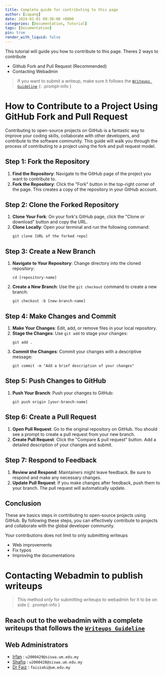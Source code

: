 ```yaml
---
title: Complete guide for contributing to this page
author: [capang]
date: 2024-01-01 09:30:00 +0800
categories: [Documentation, Tutorial]
tags: [Documentation]
pin: true
render_with_liquid: false
---
```

This tutorial will guide you how to contribute to this page. Theres 2 ways to contribute
- Github Fork and Pull Request (Recommended)
- Contacting Webadmin

> If you want to submit a writeup, make sure it follows the [`Writeups Guideline`](/posts/writeups-example/)
{: .prompt-info }

# How to Contribute to a Project Using GitHub Fork and Pull Request

Contributing to open-source projects on GitHub is a fantastic way to improve your coding skills, collaborate with other developers, and contribute to the software community. This guide will walk you through the process of contributing to a project using the fork and pull request model.

## Step 1: Fork the Repository

1. **Find the Repository**: Navigate to the GitHub page of the project you want to contribute to.
2. **Fork the Repository**: Click the "Fork" button in the top-right corner of the page. This creates a copy of the repository in your GitHub account.

## Step 2: Clone the Forked Repository

1. **Clone Your Fork**: On your fork's GitHub page, click the "Clone or download" button and copy the URL.
2. **Clone Locally**: Open your terminal and run the following command:
    ```
    git clone [URL of the forked repo]
    ```

## Step 3: Create a New Branch

1. **Navigate to Your Repository**: Change directory into the cloned repository:
    ```
    cd [repository-name]
    ```
2. **Create a New Branch**: Use the `git checkout` command to create a new branch:
    ```
    git checkout -b [new-branch-name]
    ```

## Step 4: Make Changes and Commit

1. **Make Your Changes**: Edit, add, or remove files in your local repository.
2. **Stage the Changes**: Use `git add` to stage your changes:
    ```
    git add .
    ```
3. **Commit the Changes**: Commit your changes with a descriptive message:
    ```
    git commit -m "Add a brief description of your changes"
    ```

## Step 5: Push Changes to GitHub

1. **Push Your Branch**: Push your changes to GitHub:
    ```
    git push origin [your-branch-name]
    ```

## Step 6: Create a Pull Request

1. **Open Pull Request**: Go to the original repository on GitHub. You should see a prompt to create a pull request from your new branch.
2. **Create Pull Request**: Click the "Compare & pull request" button. Add a detailed description of your changes and submit.

## Step 7: Respond to Feedback

1. **Review and Respond**: Maintainers might leave feedback. Be sure to respond and make any necessary changes.
2. **Update Pull Request**: If you make changes after feedback, push them to your branch. The pull request will automatically update.

## Conclusion

These are basics steps in contributing to open-source projects using GitHub. By following these steps, you can effectively contribute to projects and collaborate with the global developer community.

Your contributions does not limit to only submitting writeups
- Web improvements
- Fix typos
- Improving the documentations

# Contacting Webadmin to publish writeups

> This method only for submitting writeups to webadmin for it to be on side
{: .prompt-info }

## Reach out to the webadmin with a complete writeups that follows the [`Writeups Guideline`](/posts/writeups-example/)

## Web Administrators

- [Irfan](mailto:u2000429@siswa.um.edu.my)  : `u2000429@siswa.um.edu.my`
- [Shafiq](mailto:u2000428@siswa.um.edu.my) : `u2000428@siswa.um.edu.my`
- [Dr Faiz](mailto:faizzaki@um.edu.my)      : `faizzaki@um.edu.my`


